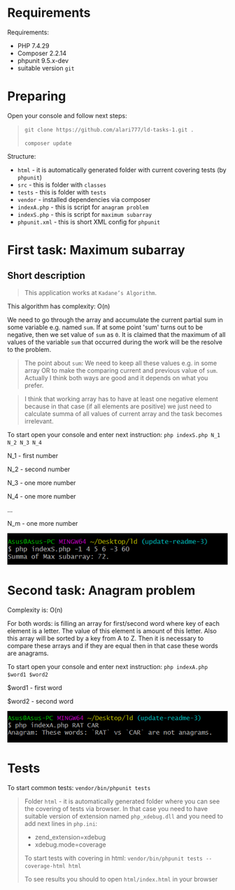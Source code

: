 # Requirements

Requirements:
  - PHP 7.4.29
  - Composer 2.2.14
  - phpunit 9.5.x-dev
  - suitable version `git`

# Preparing

Open your console and follow next steps:

> `git clone https://github.com/alari777/ld-tasks-1.git .`
>
>`composer update`

Structure:
- `html` - it is automatically generated folder with current covering tests (by `phpunit`)
- `src` - this is folder with `classes`
- `tests` - this is folder with `tests`
- `vendor` - installed dependencies via composer
- `indexA.php` - this is script for `anagram problem`
- `indexS.php` - this is script for `maximum subarray`
- `phpunit.xml` - this is short XML config for `phpunit` 

# First task: Maximum subarray

## Short description

> This application works at `Kadane’s Algorithm`.

This algorithm has complexity: O(n)

We need to go through the array and accumulate the current partial sum in some variable e.g. named `sum`. If at some point 'sum' turns out to be negative, then we set value of `sum`  as `0`. It is claimed that the maximum of all values of the variable `sum` that occurred during the work will be the resolve to the problem.

> The point about `sum`:
We need to keep all these values e.g. in some array OR to make the comparing current and previous value of `sum`. Actually I think both ways are good and it depends on what you prefer.

> I think that working array has to have at least one negative element because in that case (if all elements are positive) we just need to calculate summa of all values of current array and the task becomes irrelevant.

To start open your console and enter next instruction:
`php indexS.php N_1 N_2 N_3 N_4`

N_1 - first number

N_2 - second number

N_3 - one more number

N_4 - one more number

...

N_m - one more number

![formula](./imgs/indexS.PNG)

# Second task: Anagram problem

Complexity is: O(n)

For both words: is filling an array for first/second word where key of each element is a letter. The value of this element is amount of this letter. Also this array will be sorted by a key from A to Z. Then it is necessary to compare these arrays and if they are equal then in that case these words are anagrams.

To start open your console and enter next instruction:
`php indexA.php $word1 $word2`

$word1 - first word

$word2 - second word

![formula](./imgs/indexA.PNG)

# Tests

To start common tests: `vendor/bin/phpunit tests`

> Folder `html` - it is automatically generated folder where you can see the covering of tests via browser. In that case you need to have suitable version of extension named `php_xdebug.dll` and you need to add next lines in `php.ini`:
> - zend_extension=xdebug
> - xdebug.mode=coverage
>
> To start tests with covering in html: `vendor/bin/phpunit tests --coverage-html html`
>
> To see results you should to open `html/index.html` in your browser